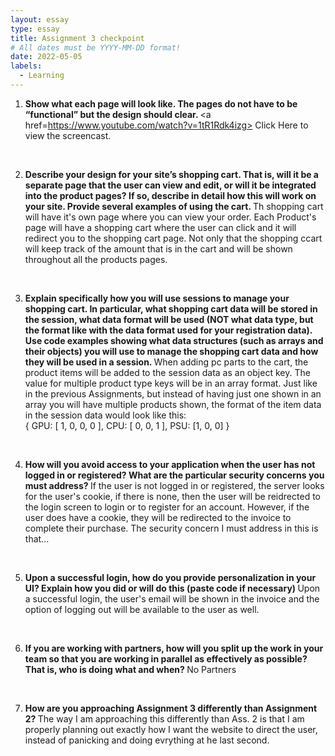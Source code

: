 ```yaml
---
layout: essay
type: essay
title: Assignment 3 checkpoint
# All dates must be YYYY-MM-DD format!
date: 2022-05-05
labels:
  - Learning
---
```

1) <b> Show what each page will look like. The pages do not have to be “functional” but the design should clear. </b>
<a href=https://www.youtube.com/watch?v=1tR1Rdk4izg> Click Here to view the screencast. </a>
<br>

2) <b> Describe your design for your site’s shopping cart. That is, will it be a separate page that the user can view and edit, or will it be integrated into the product pages? If so, describe in detail how this will work on your site. Provide several examples of using the cart. </b>
Th shopping cart will have it's own page where you can view your order. Each Product's page will have a shopping cart where the user can click and it will redirect you to the shopping cart page. Not only that the shopping ccart will keep track of the amount that is in the cart and will be shown throughout all the products pages.
<br>

3) <b> Explain specifically how you will use sessions to manage your shopping cart. In particular, what shopping cart data will be stored in the session, what data format will be used (NOT what data type, but the format like with the data format used for your registration data). Use code examples showing what data structures (such as arrays and their objects) you will use to manage the shopping cart data and how they will be used in a session. </b>
When adding pc parts to the cart, the product items will be added to the session data as an object key. The value for multiple product type keys will be in an array format. Just like in the previous Assignments, but instead of having just one shown in an array you will have multiple products shown, the format of the item data in the session data would look like this:<br>
{ GPU: [ 1, 0, 0, 0 ], CPU: [ 0, 0, 1 ], PSU: [1, 0, 0] }
<br>

4) <b> How will you avoid access to your application when the user has not logged in or registered? What are the particular security concerns you must address? </b>
If the user is not logged in or registered, the server looks for the user's cookie, if there is none, then the user will be reidrected to the login screen to login or to register for an account. However, if the user does have a cookie, they will be redirected to the invoice to complete their purchase. The security concern I must address in this is that...
<br>

5) <b> Upon a successful login, how do you provide personalization in your UI? Explain how you did or will do this (paste code if necessary) </b>
Upon a successful login, the user's email will be shown in the invoice and the option of logging out will be available to the user as well.
<br>

6) <b> If you are working with partners, how will you split up the work in your team so that you are working in parallel as effectively as possible? That is, who is doing what and when? </b>
No Partners
<br>

7) <b> How are you approaching Assignment 3 differently than Assignment 2? </b>
The way I am approaching this differently than Ass. 2 is that I am properly planning out exactly how I want the website to direct the user, instead of panicking and doing evrything at he last second.
